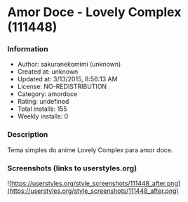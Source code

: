 # Amor Doce - Lovely Complex (111448)

### Information
- Author: sakuranekomimi (unknown)
- Created at: unknown
- Updated at: 3/13/2015, 8:56:13 AM
- License: NO-REDISTRIBUTION
- Category: amordoce
- Rating: undefined
- Total installs: 155
- Weekly installs: 0


### Description
Tema simples do anime Lovely Complex para amor doce.


### Screenshots (links to userstyles.org)
![https://userstyles.org/style_screenshots/111448_after.png](https://userstyles.org/style_screenshots/111448_after.png)


